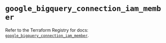 # `google_bigquery_connection_iam_member`

Refer to the Terraform Registry for docs: [`google_bigquery_connection_iam_member`](https://registry.terraform.io/providers/hashicorp/google/6.21.0/docs/resources/bigquery_connection_iam_member).

